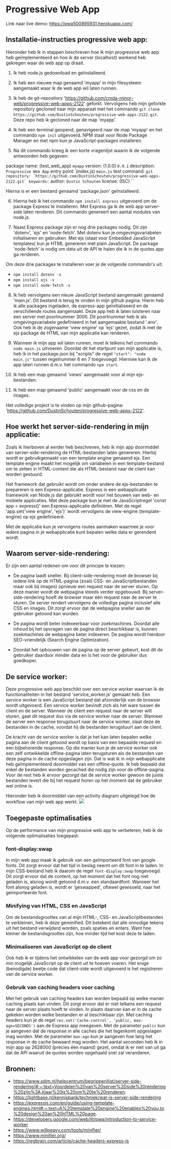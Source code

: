 # Progressive Web App

Link naar live demo: https://pwa500895931.herokuapp.com/

## Installatie-instructies progressive web app:
Hieronder heb ik in stappen beschreven hoe ik mijn progressive web app heb geïmplementeerd en hoe ik de server (localhost) werkend heb gekregen waar de web app op draait.

1. Ik heb node.js gedownload en geïnstalleerd.

2. Ik heb een nieuwe map genaamd 'myapp' in mijn filesysteem aangemaakt waar ik de web app wil laten runnen.

3. Ik heb de git-repository 'https://github.com/cmda-minor-web/progressive-web-apps-2122' geforkt. Vervolgens heb mijn geforkte repository gecloned naar mijn apparaat met het commando `git clone https://github.com/DustinSchouten/progressive-web-apps-2122.git`. Deze repo heb ik gecloned naar de map 'myapp'.

4. Ik heb een terminal geopend, genavigeerd naar de map 'myapp' en het commando `npm init` uitgevoerd. NPM staat voor Node Package Manager en met npm kun je JavaScript-packages installeren.

5. Na dit commando kreeg ik een korte vragenlijst waarin ik de volgende antwoorden heb gegeven:

package name: (test_web_app) `myapp`
version: (1.0.0) `0.0.1`
description: `Progressive Web App`
entry point: (index.js) `main.js`
test command: ``
git repository: `https://github.com/DustinSchouten/progressive-web-apps-2122.git`
keywords: ``
author: `Dustin Schouten`
license: (ISC) ``

Hierna is er een bestand genaamd 'package.json' geïnstalleerd.

6. Hierna heb ik het commando `npm install express` uitgevoerd om de package Express te installeren. Met Express ga ik de web app server-side laten renderen. Dit commando genereert een aantal modules van node.js.

7. Naast Express package zijn er nog drie packages nodig. Dit zijn 'dotenv', 'ejs' en 'node-fetch'. Met dotenv kun je omgevingsvariabelen initialiseren en gebruiken. Met ejs (staat voor Embedded JavaScript templates) kun je HTML genereren met plain JavaScript. De package 'node-fetch' is nodig om data uit de API te halen die ik in de quotes app ga renderen.

Om deze drie packages te installeren voer je de volgende commando's uit:
- `npm install dotenv -s`
- `npm install ejs -s`
- `npm install node-fetch -s`

8. Ik heb vervolgens een nieuw JavaScript bestand aangemaakt genaamd 'main.js'. Dit bestand is terug te vinden in mijn github pagina. Hierin heb ik alle packages ingeladen, de express-app geïnitialiseerd en de verschillende routes aangemaakt. Deze app heb ik laten luisteren naar een server met poortnummer 3000. Dit poortnummer heb ik als omgevingsvariabele gedefinieerd in het aangemaakte bestand '.env'. Ook heb ik de zogenaame 'view engine' op 'ejs' gezet, zodat ik met de ejs package de HTML van mijn applicatie kan renderen.

9. Wanneer ik mijn app wil laten runnen, moet ik telkens het commando `node main.js` uitvoeren. Doordat dit het startpunt van mijn applicatie is, heb ik in het package.json bij "scripts" de regel `"start": "node main.js"` tussen regelnummer 6 en 7 toegevoegd. Hiermee kan ik de app laten runnen d.m.v. het commando `npm start`.

10. Ik heb een map genaamd 'views' aangemaakt voor al mijn ejs-bestanden.

11. Ik heb een map genaamd 'public' aangemaakt voor de css en de images.

Het volledige project is te vinden op mijn github-pagina: 'https://github.com/DustinSchouten/progressive-web-apps-2122'.

## Hoe werkt het server-side-rendering in mijn applicatie:
Zoals ik hierboven al eerder heb beschreven, heb ik mijn app doormiddel van server-side-rendering de HTML-bestanden laten genereren. Hierbij wordt er gebruikgemaakt van een template engine genaamd ejs. Een template engine maakt het mogelijk om variabelen in een template-bestand om te zetten in HTML-content die als HTML-bestand naar de client kan worden gestuurd. 

Het framework dat gebruikt wordt om onder andere de ejs-bestanden te prepareren is een Express-applicatie. Express is een webapplicatie framework van Node.js dat gebruikt wordt voor het bouwen van web- en mobiele applicaties. Met deze package kun je met de JavaScriptregel 'const app = express()' een Express-applicatie definiëren. Met de regel 'app.set('view engine', 'ejs')' wordt vervolgens de view-engine (template-engine) op ejs gedefinieerd.

Met de applicatie kun je vervolgens routes aanmaken waarmee je voor iedere pagina in je webapplicatie kunt bepalen welke data er gerenderd wordt.
 
## Waarom server-side-rendering:
Er zijn een aantal redenen om voor dit principe te kiezen:

- De pagina laadt sneller. Bij client-side-rendering moet de browser bij iedere link op de HTML-pagina (zoals CSS- en JavaScriptbestanden maar ook bij images) opnieuw een request naar de server sturen. Op deze manier wordt de webpagina steeds verder opgebouwd. Bij server-side-rendering hoeft de browser maar één request naar de server te sturen. De server rendert vervolgens de volledige pagina inclusief alle CSS en images. Dit zorgt ervoor dat de webpagina sneller aan de gebruiker getoond kan worden.

- De pagina wordt beter indexeerbaar voor zoekmachines. Doordat alle inhoud bij het opvragen van de pagina direct beschikbaar is, kunnen zoekmachines de webpagina beter indexeren. De pagina wordt hierdoor SEO-vriendelijk (Search Engine Optimization).

- Doordat het opbouwen van de pagina op de server gebeurt, kost dit de gebruiker daardoor minder data en is het voor de gebruiker dus goedkoper.

## De service worker:
Deze progressive web app beschikt over een service worker waarvan ik de functionaliteiten in het bestand 'service_worker.js' gemaakt heb. Een service worker is een JavaScript bestand dat afzonderlijk van de browser wordt uitgevoerd. Een service worker bevindt zich als het ware tussen de client en de server. Wanneer de client een request naar de server wilt sturen, gaat dit request dus via de service worker naar de server. Wanneer de server een response terugstuurt naar de service worker, slaat deze de bestanden in de cache, voordat hij de bestanden terugstuurt aan de client. 

De kracht van de service worker is dat je het kan laten bepalen welke pagina aan de client getoond wordt op basis van een bepaalde request en een bijbehorende response. Op die manier kun je de service worker ook een zelf ontwikkelde offline-pagina laten terugsturen als de bestanden van deze pagina in de cache opgeslagen zijn. Dat is wat ik in mijn webapplicatie heb geïmplementeerd doormiddel van een offline-quote. Ik heb bepaald dat enkel de bestanden worden gecached die nodig zijn voor de offline-pagina. Voor de rest heb ik ervoor gezorgd dat de service worker gewoon de juiste bestanden levert die bij het request horen op het moment dat de gebruiker wel online is.

Hieronder heb ik doormiddel van een activity diagram uitgelegd hoe de workflow van mijn web app werkt:
![](activity_diagram.png)

## Toegepaste optimalisaties
Op de performance van mijn progressive web app te verbeteren, heb ik de volgende optimalisaties toegepast:

### font-display:swap
In mijn web app maak ik gebruik van een geïmporteerd font van google fonts. Dit zorgt ervoor dat het tijd in beslag neemt om dit font in te laden. In mijn CSS-bestand heb ik daarom de regel `font-display:swap` toegevoegd. Dit zorgt ervoor dat de content, op het moment dat het font nog niet geladen is, alsnog wordt getoond d.m.v. een standaardfont. Wanneer het font alsnog geladen is, wordt er 'geswapped', oftewel gewisseld, naar het geïmporteerde font.

### Minifying van HTML, CSS en JavaScript
Om de bestandsgroottes van al mijn HTML-, CSS- en JavaScriptbestanden te verkleinen, heb ik deze geminified. Dit betekent dat alle onnodige tekens uit het bestand verwijderd worden, zoals spaties en enters. Want hoe kleiner de bestandsgroottes zijn, hoe minder tijd het kost deze te laden.

### Minimaliseren van JavaScript op de client
Ook heb ik er tijdens het ontwikkelen van de web app voor gezorgd om zo min mogelijk JavaScript op de client uit te hoeven voeren. Het enige (benodigde) beetje code dat client-side wordt uitgevoerd is het registreren van de service worker.

### Gebruik van caching headers voor caching
Met het gebruik van caching headers kan worden bepaald op welke manier caching plaats kan vinden. Dit zorgt ervoor dat er niet telkens een request naar de server plaats hoeft te vinden. In plaats daarvan kan er in de cache gekeken worden welke bestanden er al beschikbaar zijn. Met caching headers kun je de regel `res.set('Cache-control', 'public, max-age=SECONDS')` aan de Express app meegeven. Met de parameter `public` kun je aangeven dat de response in alle caches die het tegenkomt opgeslagen mag worden. Met de parameter `max-age` kun je aangeven hoe lang het response in de cache bewaard mag worden. Het aantal seconden heb ik in mijn app op 2628000 (precies één maand) gezet, omdat ik er niet van uit ga dat de API waaruit de quotes worden opgehaald snel zal veranderen.

## Bronnen:
- https://www.sdim.nl/helpcentrum/begrippenlijst/server-side-rendering/#:~:text=Voordelen%20van%20server%2Dside%20rendering%20zijn%3A,klaar%20is%20om%20te%20renderen.
- https://lightbase.nl/kennisbank/techniek/wat-is-server-side-rendering
- https://expressjs.com/en/guide/using-template-engines.html#:~:text=A%20template%20engine%20enables%20you,to%20design%20an%20HTML%20page.
- https://developers.google.com/web/ilt/pwa/introduction-to-service-worker
- https://www.willpeavy.com/tools/minifier/
- https://www.minifier.org/
- https://regbrain.com/article/cache-headers-express-js
